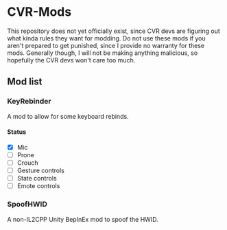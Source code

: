 # CVR-Mods

This repository does not yet officially exist, since CVR devs are figuring out what kinda rules they want for modding.
Do not use these mods if you aren't prepared to get punished, since I provide no warranty for these mods.
Generally though, I will not be making anything malicious, so hopefully the CVR devs won't care too much.

## Mod list

### KeyRebinder

A mod to allow for some keyboard rebinds.

#### Status

- [x] Mic
- [ ] Prone
- [ ] Crouch
- [ ] Gesture controls
- [ ] State controls
- [ ] Emote controls

### SpoofHWID

A non-IL2CPP Unity BepInEx mod to spoof the HWID.
